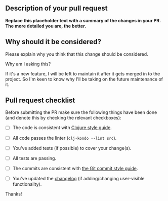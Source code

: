 ## Description of your pull request

**Replace this placeholder text with a summary of the changes in your PR.
The more detailed you are, the better.**

## Why should it be considered?

Please explain why you think that this change should be considered.

Why am I asking this?

If it's a new feature, I will be left to maintain it after it gets
merged in to the project. So I'm keen to know why I'll be taking on
the future maintenance of it.

## Pull request checklist

Before submitting the PR make sure the following things have been done
(and denote this by checking the relevant checkboxes):

- [ ] The code is consistent with [Clojure style guide](https://github.com/bbatsov/clojure-style-guide#the-clojure-style-guide).
- [ ] All code passes the linter (`clj-kondo --lint src`).
- [ ] You've added tests (if possible) to cover your change(s).
- [ ] All tests are passing.
- [ ] The commits are consistent with [the Git commit style guide](https://chris.beams.io/posts/git-commit/).
- [ ] You've updated the [changelog](../blob/master/CHANGELOG.md) (if adding/changing user-visible functionality).


Thanks!
